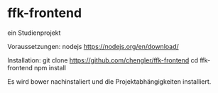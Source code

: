 # ffk-frontend

ein Studienprojekt

Voraussetzungen:
nodejs
https://nodejs.org/en/download/

Installation:
git clone https://github.com/chengler/ffk-frontend
cd ffk-frontend
npm install

Es wird bower nachinstaliert und die Projektabhängigkeiten installiert.

